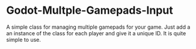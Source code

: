 # Godot-Multple-Gamepads-Input

A simple class for managing multiple gamepads for your game.
Just add a an instance of the class for each player and give it a unique ID.
It is quite simple to use.
